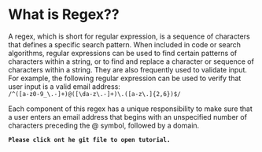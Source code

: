 # What is Regex??

A regex, which is short for regular expression, is a sequence of characters that defines a specific search pattern. When included in code or search algorithms, regular expressions can be used to find certain patterns of characters within a string, or to find and replace a character or sequence of characters within a string. They are also frequently used to validate input.
For example, the following regular expression can be used to verify that user input is a valid email address:<br>
```/^([a-z0-9_\.-]+)@([\da-z\.-]+)\.([a-z\.]{2,6})$/```</br>

Each component of this regex has a unique responsibility to make sure that a user enters an email address that begins with an unspecified number of characters preceding the @ symbol, followed by a domain.

**`Please click ont he git file to open tutorial.`**
